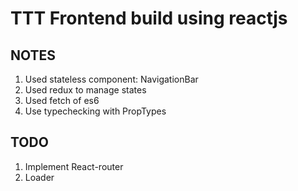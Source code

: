 # TTT Frontend build using reactjs

## NOTES
1. Used stateless component: NavigationBar 
2. Used redux to manage states
3. Used fetch of es6
4. Use typechecking with PropTypes

## TODO
1. Implement React-router
2. Loader 
